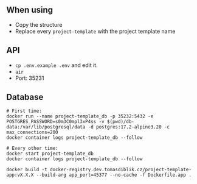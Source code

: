 ## When using

- Copy the structure
- Replace every `project-template` with the project template name

## API

- `cp .env.example .env` and edit it.
- `air`
- Port: 35231

## Database

```
# First time:
docker run --name project-template_db -p 35232:5432 -e POSTGRES_PASSWORD=s0m3C0mpl3xP4ss -v $(pwd)/db-data:/var/lib/postgresql/data -d postgres:17.2-alpine3.20 -c max_connections=200
docker container logs project-template_db --follow

# Every other time:
docker start project-template_db
docker container logs project-template_db --follow
```

```
docker build -t docker-registry.dev.tomasdiblik.cz/project-template-app:vX.X.X --build-arg app_port=45377 --no-cache -f Dockerfile.app .
```
